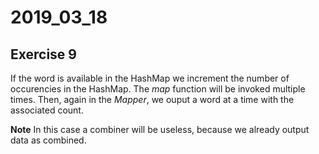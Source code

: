 # 2019_03_18
## Exercise 9

If the word is available in the HashMap we increment the number of occurencies in the HashMap. The *map* function will be invoked multiple times.
Then, again in the *Mapper*, we ouput a word at a time with the associated count.

**Note**
In this case a combiner will be useless, because we already output data as combined.